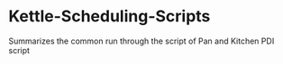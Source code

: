 # Kettle-Scheduling-Scripts
Summarizes the common run through the script of Pan and Kitchen PDI script
